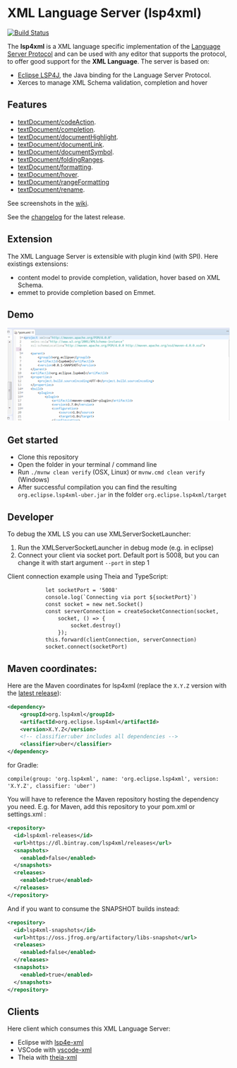 XML Language Server (lsp4xml)
===========================

[![Build Status](https://travis-ci.org/angelozerr/lsp4xml.svg?branch=master)](http://travis-ci.org/angelozerr/lsp4xml)

The **lsp4xml** is a XML language specific implementation of the [Language Server Protocol](https://github.com/Microsoft/language-server-protocol)
and can be used with any editor that supports the protocol, to offer good support for the **XML Language**. The server is based on:

 * [Eclipse LSP4J](https://github.com/eclipse/lsp4j), the Java binding for the Language Server Protocol.
 * Xerces to manage XML Schema validation, completion and hover

Features
--------------

* [textDocument/codeAction](https://microsoft.github.io/language-server-protocol/specification#textDocument_codeAction).
* [textDocument/completion](https://microsoft.github.io/language-server-protocol/specification#textDocument_completion).
* [textDocument/documentHighlight](https://microsoft.github.io/language-server-protocol/specification#textDocument_documentHighlight).
* [textDocument/documentLink](https://microsoft.github.io/language-server-protocol/specification#textDocument_documentLink).
* [textDocument/documentSymbol](https://microsoft.github.io/language-server-protocol/specification#textDocument_documentSymbol).
* [textDocument/foldingRanges](https://microsoft.github.io/language-server-protocol/specification#textDocument_foldingRange).
* [textDocument/formatting](https://microsoft.github.io/language-server-protocol/specification#textDocument_formatting).
* [textDocument/hover](https://microsoft.github.io/language-server-protocol/specification#textDocument_hover).
* [textDocument/rangeFormatting](https://microsoft.github.io/language-server-protocol/specification#textDocument_rangeFormatting)
* [textDocument/rename](https://microsoft.github.io/language-server-protocol/specification#textDocument_rename).

See screenshots in the [wiki](https://github.com/angelozerr/lsp4xml/wiki/Features).

See the [changelog](CHANGELOG.md) for the latest release.

Extension
--------------

The XML Language Server is extensible with plugin kind (with SPI). Here existings extensions:

 * content model to provide completion, validation, hover based on XML Schema.
 * emmet to provide completion based on Emmet.

Demo
--------------

![XML Language Server Demo](demos/XMLLanguageServerDemo.gif)

Get started
--------------
* Clone this repository
* Open the folder in your terminal / command line
* Run `./mvnw clean verify` (OSX, Linux) or `mvnw.cmd clean verify` (Windows)
* After successful compilation you can find the resulting `org.eclipse.lsp4xml-uber.jar` in the folder `org.eclipse.lsp4xml/target`

Developer
--------------

To debug the XML LS you can use XMLServerSocketLauncher:

1. Run the XMLServerSocketLauncher in debug mode (e.g. in eclipse)
2. Connect your client via socket port. Default port is 5008, but you can change it with start argument `--port` in step 1

Client connection example using Theia and TypeScript:

```
            let socketPort = '5008'
            console.log(`Connecting via port ${socketPort}`)
            const socket = new net.Socket()
            const serverConnection = createSocketConnection(socket,
                socket, () => {
                    socket.destroy()
                });
            this.forward(clientConnection, serverConnection)
            socket.connect(socketPort)
```

Maven coordinates:
------------------

Here are the Maven coordinates for lsp4xml (replace the `X.Y.Z` version with the [latest release](https://bintray.com/beta/#/lsp4xml/releases/lsp4xml)):
```xml
<dependency>
    <groupId>org.lsp4xml</groupId>
    <artifactId>org.eclipse.lsp4xml</artifactId>
    <version>X.Y.Z</version>
    <!-- classifier:uber includes all dependencies -->
    <classifier>uber</classifier>
</dependency>
```

for Gradle:
```
compile(group: 'org.lsp4xml', name: 'org.eclipse.lsp4xml', version: 'X.Y.Z', classifier: 'uber')
```

You will have to reference the Maven repository hosting the dependency you need. E.g. for Maven, add this repository to your pom.xml or settings.xml :
```xml
<repository>
  <id>lsp4xml-releases</id>
  <url>https://dl.bintray.com/lsp4xml/releases</url>
  <snapshots>
    <enabled>false</enabled>
  </snapshots>
  <releases>
    <enabled>true</enabled>
  </releases>
</repository>
```

And if you want to consume the SNAPSHOT builds instead:
```xml
<repository>
  <id>lsp4xml-snapshots</id>
  <url>https://oss.jfrog.org/artifactory/libs-snapshot</url>
  <releases>
    <enabled>false</enabled>
  </releases>
  <snapshots>
    <enabled>true</enabled>
  </snapshots>
</repository>
```

Clients
-------

Here client which consumes this XML Language Server:

 * Eclipse with [lsp4e-xml](https://github.com/angelozerr/lsp4e-xml)
 * VSCode with [vscode-xml](https://github.com/redhat-developer/vscode-xml)
 * Theia with [theia-xml](https://github.com/theia-ide/theia-xml-extension)

